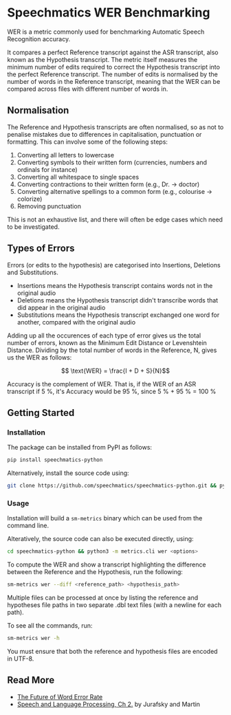 # Speechmatics WER Benchmarking

WER is a metric commonly used for benchmarking Automatic Speech Recognition accuracy.

It compares a perfect Reference transcript against the ASR transcript, also known as the Hypothesis transcript. The metric itself measures the minimum number of edits required to correct the Hypothesis transcript into the perfect Reference transcript. The number of edits is normalised by the number of words in the Reference transcript, meaning that the WER can be compared across files with different number of words in.

## Normalisation

The Reference and Hypothesis transcripts are often normalised, so as not to penalise mistakes due to differences in capitalisation, punctuation or formatting. This can involve some of the following steps:

1. Converting all letters to lowercase
2. Converting symbols to their written form (currencies, numbers and ordinals for instance)
3. Converting all whitespace to single spaces
4. Converting contractions to their written form (e.g., Dr. -> doctor)
5. Converting alternative spellings to a common form (e.g., colourise -> colorize)
6. Removing punctuation

This is not an exhaustive list, and there will often be edge cases which need to be investigated.

## Types of Errors

Errors (or edits to the hypothesis) are categorised into Insertions, Deletions and Substitutions.

- Insertions means the Hypothesis transcript contains words not in the original audio
- Deletions means the Hypothesis transcript didn't transcribe words that did appear in the original audio
- Substitutions means the Hypothesis transcript exchanged one word for another, compared with the original audio

Adding up all the occurences of each type of error gives us the total number of errors, known as the Minimum Edit Distance or Levenshtein Distance. Dividing by the total number of words in the Reference, N, gives us the WER as follows:

$$ \text{WER} = \frac{I + D + S}{N}$$

Accuracy is the complement of WER. That is, if the WER of an ASR transcript if 5 %, it's Accuracy would be 95 %, since 5 % + 95 % = 100 %

## Getting Started

### Installation

The package can be installed from PyPI as follows:

```bash
pip install speechmatics-python
```

Alternatively, install the source code using:

```bash
git clone https://github.com/speechmatics/speechmatics-python.git && python setup.py install
```

### Usage

Installation will build a `sm-metrics` binary which can be used from the command line.

Alteratively, the source code can also be executed directly, using:

```bash
cd speechmatics-python && python3 -m metrics.cli wer <options>
```

To compute the WER and show a transcript highlighting the difference between the Reference and the Hypothesis, run the following:

```bash
sm-metrics wer --diff <reference_path> <hypothesis_path>
```

Multiple files can be processed at once by listing the reference and hypotheses file paths in two separate .dbl text files (with a newline for each path).

To see all the commands, run:

```bash
sm-metrics wer -h
```

You must ensure that both the reference and hypothesis files are encoded in UTF-8.

## Read More

- [The Future of Word Error Rate](https://www.speechmatics.com/company/articles-and-news/the-future-of-word-error-rate?utm_source=facebook&utm_medium=social&fbclid=IwAR1z7ZU4WowgDBs91MNKFTwPACD9gb7dkrQpkr1HmfsgXPv-Ndt5PeySjIk&restored=1676632411598)
- [Speech and Language Processing, Ch 2.](https://web.stanford.edu/~jurafsky/slp3/2.pdf) by Jurafsky and Martin
